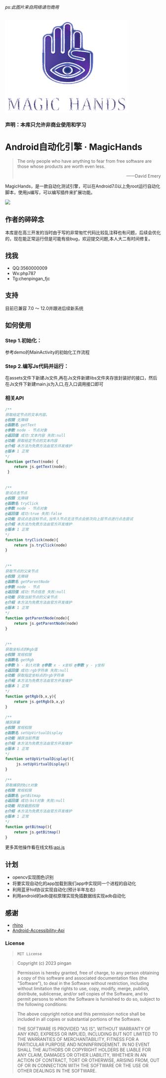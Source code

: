 ###### ps:此图片来自网络请勿商用 
<img src="👻/ico.png" alt="Image" width="400" height="300" > 


### 声明：本库只允许非商业使用和学习

# Android自动化引擎 · MagicHands

> The only people who have anything to fear from free software are those whose products are worth even less. 
>
> <p align="right">——David Emery</p>

MagicHands，是一款自动化测试引擎，可以在Android7.0以上免root运行自动化脚本，使用js编写，可以编写插件来扩展功能。

![](https://img.shields.io/badge/language-java-brightgreen.svg)

## 作者的碎碎念

本库是在高三开发的当时由于写的非常匆忙代码比较乱注释也有问题，后续会优化的，现在能正常运行但是可能有些bug，欢迎提交问题,本人大二有时间修复。


## 找我

- QQ:3560000009
- Wx:php787 
- Tg:chenpingan_fjc

## 支持

目前已兼容 7.0 ～ 12.0并跟进后续新系统

## 如何使用

### Step 1.初始化：

参考demo的MainActivity的初始化工作流程

### Step 2.编写Js代码并运行：

在assets文件下新建Js文件,再在Js文件新建libs文件夹存放封装好的接口，然后在Js文件下新建main.js为入口,在入口调用接口即可



### 相关API

```JavaScript
/**
获取给定节点的文本内容。
@权限 无障碍
@函数名 getText
@参数 node - 节点对象
@返回值 成功:文本内容 失败:null
@功能 获取给定节点的文本内容
@介绍 本方法为免费方法由官方开发维护
@版本 1 正常
*/
function getText(node) {
    return js.getText(node);
 }

 
/**
尝试点击节点
@权限 无障碍
@函数名 tryClick
@参数 node - 节点对象
@返回值 成功:true 失败:false
@功能 尝试点击目标节点,当传入节点无法节点会依次向上层节点进行点击尝试
@介绍 本方法为免费方法由官方开发维护
@版本 1 正常
*/
function tryClick(node){
    return js.tryClick(node)
}


/**
获取节点的父亲节点
@权限 无障碍
@函数名 getParentNode
@参数 node - 节点
@返回值 成功:节点信息 失败:null
@功能 获取当前节点的父亲节点
@介绍 本方法为免费方法由官方开发维护
@版本 1 正常
*/
function getParentNode(node){
    return js.getParentNode(node)
}


/**
获取坐标点的Rgb值
@权限 常规权限
@函数名 getRgb
@参数 b - Bit对象 @参数 x - x坐标 @参数 y - y坐标
@返回值 成功:rgb字符串 失败:null
@功能 获取指定坐标点的rgb字符串
@介绍 本方法为免费方法由官方开发维护
@版本 1 正常
*/
function getRgb(b,x,y){
    return js.getRgb(b,x,y)
}

/**
捕获屏幕
@权限 常规权限
@函数名 setUpVirtualDisplay
@功能 捕获当前界面
@介绍 本方法为免费方法由官方开发维护
@版本 1 正常
*/
function setUpVirtualDisplay(){
     js.setUpVirtualDisplay()
}

/**
获取捕获的bit对象
@权限 常规权限
@函数名 getBitmap
@返回值 成功:bit对象 失败:null
@功能 释放截图权限
@介绍 本方法为免费方法由官方开发维护
@版本 1 正常
*/
function getBitmap(){
    return js.getBitmap()
}

```

更多其他操作看在线文档:[api.js](https://magichands.gitbook.io/api-docs-1/android/jie-shao)



## 计划

 - opencv实现图色识别
 - 将要实现自动化的app加载到我们app中实现同一个进程的自动化
 - 利用蓝牙hid协议实现自动化(预计半年左右)
 - 利用android的adb提权原理实现免插数据线实现adb自动化

## 感谢

- [rhino](https://github.com/mozilla/rhino)
- [Android-Accessibility-Api](https://github.com/Vove7/Android-Accessibility-Api)

### License

> ```
> MIT License
> ```

>Copyright (c) 2023 pingan

>Permission is hereby granted, free of charge, to any person obtaining a copy
>of this software and associated documentation files (the "Software"), to deal
>in the Software without restriction, including without limitation the rights
>to use, copy, modify, merge, publish, distribute, sublicense, and/or sell
>copies of the Software, and to permit persons to whom the Software is
>furnished to do so, subject to the following conditions:

>The above copyright notice and this permission notice shall be included in all
>copies or substantial portions of the Software.

>THE SOFTWARE IS PROVIDED "AS IS", WITHOUT WARRANTY OF ANY KIND, EXPRESS OR
>IMPLIED, INCLUDING BUT NOT LIMITED TO THE WARRANTIES OF MERCHANTABILITY,
>FITNESS FOR A PARTICULAR PURPOSE AND NONINFRINGEMENT. IN NO EVENT SHALL THE
>AUTHORS OR COPYRIGHT HOLDERS BE LIABLE FOR ANY CLAIM, DAMAGES OR OTHER
>LIABILITY, WHETHER IN AN ACTION OF CONTRACT, TORT OR OTHERWISE, ARISING FROM,
>OUT OF OR IN CONNECTION WITH THE SOFTWARE OR THE USE OR OTHER DEALINGS IN THE
>SOFTWARE.
